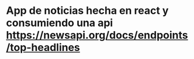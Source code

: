 # App de noticias hecha en react y consumiendo una api https://newsapi.org/docs/endpoints/top-headlines
